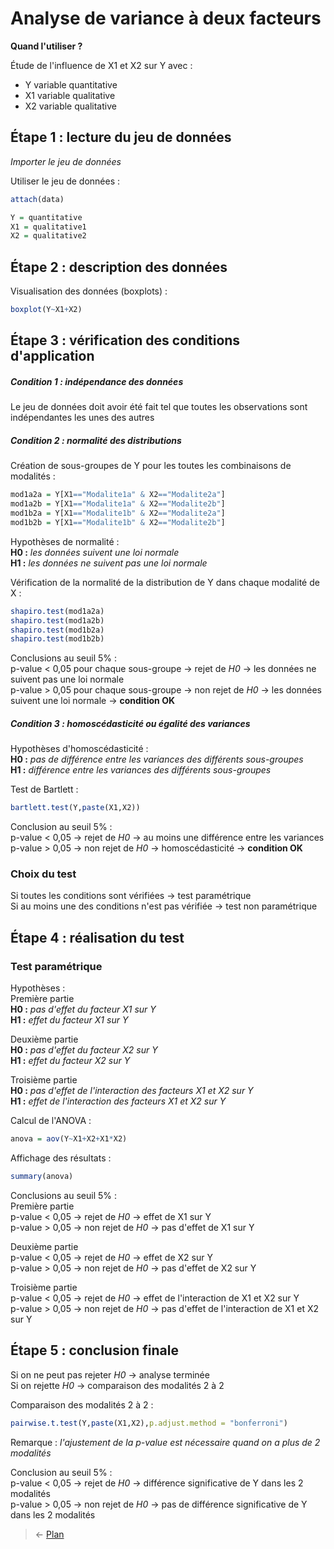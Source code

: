 # Analyse de variance à deux facteurs

**Quand l'utiliser ?**

Étude de l'influence de X1 et X2 sur Y avec :
- Y variable quantitative  
- X1 variable qualitative  
- X2 variable qualitative  


## Étape 1 : lecture du jeu de données
*Importer le jeu de données*

Utiliser le jeu de données :
```r
attach(data)
```
```r
Y = quantitative
X1 = qualitative1
X2 = qualitative2
```


## Étape 2 : description des données
Visualisation des données (boxplots) :
```r
boxplot(Y~X1+X2)
```


## Étape 3 : vérification des conditions d'application
##### Condition 1 : indépendance des données
Le jeu de données doit avoir été fait tel que toutes les observations sont indépendantes les unes des autres

##### Condition 2 : normalité des distributions
Création de sous-groupes de Y pour les toutes les combinaisons de modalités :
```r
mod1a2a = Y[X1=="Modalite1a" & X2=="Modalite2a"]
mod1a2b = Y[X1=="Modalite1a" & X2=="Modalite2b"]
mod1b2a = Y[X1=="Modalite1b" & X2=="Modalite2a"]
mod1b2b = Y[X1=="Modalite1b" & X2=="Modalite2b"]
```

Hypothèses de normalité :  
**H0 :** *les données suivent une loi normale*  
**H1 :** *les données ne suivent pas une loi normale*  

Vérification de la normalité de la distribution de Y dans chaque modalité de X :
```r
shapiro.test(mod1a2a)
shapiro.test(mod1a2b)
shapiro.test(mod1b2a)
shapiro.test(mod1b2b)
```
Conclusions au seuil 5% :  
p-value < 0,05 pour chaque sous-groupe → rejet de *H0* → les données ne suivent pas une loi normale  
p-value > 0,05 pour chaque sous-groupe → non rejet de *H0* → les données suivent une loi normale → **condition OK**

##### Condition 3 : homoscédasticité ou égalité des variances
Hypothèses d'homoscédasticité :  
**H0 :** *pas de différence entre les variances des différents sous-groupes*  
**H1 :** *différence entre les variances des différents sous-groupes*  

Test de Bartlett :
```r
bartlett.test(Y,paste(X1,X2))
```
Conclusion au seuil 5% :  
p-value < 0,05 → rejet de *H0* → au moins une différence entre les variances  
p-value > 0,05 → non rejet de *H0* → homoscédasticité → **condition OK**


### Choix du test
Si toutes les conditions sont vérifiées → test paramétrique  
Si au moins une des conditions n'est pas vérifiée → test non paramétrique


## Étape 4 : réalisation du test
### Test paramétrique
Hypothèses :  
Première partie  
**H0 :** *pas d'effet du facteur X1 sur Y*  
**H1 :** *effet du facteur X1 sur Y*  

Deuxième partie  
**H0 :** *pas d'effet du facteur X2 sur Y*  
**H1 :** *effet du facteur X2 sur Y*  

Troisième partie  
**H0 :** *pas d'effet de l'interaction des facteurs X1 et X2 sur Y*  
**H1 :** *effet de l'interaction des facteurs X1 et X2 sur Y*  

Calcul de l'ANOVA :
```r
anova = aov(Y~X1+X2+X1*X2)
```

Affichage des résultats :
```r
summary(anova)
```
Conclusions au seuil 5% :  
Première partie  
p-value < 0,05 → rejet de *H0* → effet de X1 sur Y  
p-value > 0,05 → non rejet de *H0* → pas d'effet de X1 sur Y  

Deuxième partie  
p-value < 0,05 → rejet de *H0* → effet de X2 sur Y  
p-value > 0,05 → non rejet de *H0* → pas d'effet de X2 sur Y  

Troisième partie  
p-value < 0,05 → rejet de *H0* → effet de l'interaction de X1 et X2 sur Y  
p-value > 0,05 → non rejet de *H0* → pas d'effet de l'interaction de X1 et X2 sur Y  


## Étape 5 : conclusion finale
Si on ne peut pas rejeter *H0* → analyse terminée  
Si on rejette *H0* → comparaison des modalités 2 à 2  

Comparaison des modalités 2 à 2 :
```r
pairwise.t.test(Y,paste(X1,X2),p.adjust.method = "bonferroni")
```
Remarque : *l'ajustement de la p-value est nécessaire quand on a plus de 2 modalités*

Conclusion au seuil 5% :  
p-value < 0,05 → rejet de *H0* → différence significative de Y dans les 2 modalités  
p-value > 0,05 → non rejet de *H0* → pas de différence significative de Y dans les 2 modalités  


> &larr; [Plan](../README.md)
